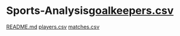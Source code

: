 # Sports-Analysis[goalkeepers.csv](https://github.com/user-attachments/files/20215920/goalkeepers.csv)
[README.md](https://github.com/user-attachments/files/20215918/README.md)
[players.csv](https://github.com/user-attachments/files/20215915/players.csv)
[matches.csv](https://github.com/user-attachments/files/20215908/matches.csv)
